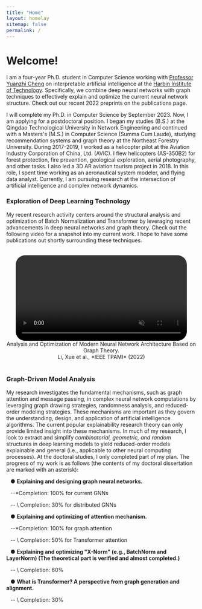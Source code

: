 ```yaml
---
title: "Home"
layout: homelay
sitemap: false
permalink: /
---
```


<style>
code {padding: 6px 8px; font-size: 90%;}
</style>

# Welcome!

I am a four-year Ph.D. student in Computer Science working with [Professor Yuanzhi Cheng](https://www.researchgate.net/scientific-contributions/Yuanzhi-Cheng-57525128) on interpretable artificial intelligence at the [Harbin Institute of Technology](http://en.hitsz.edu.cn/). Specifically, we combine deep neural networks with graph techniques to effectively explain and optimize the current neural network structure. Check out our recent 2022 preprints on the publications page.

I will complete my Ph.D. in Computer Science by September 2023. Now, I am applying for a postdoctoral position. I began my studies (B.S.) at the Qingdao Technological University in Network Engineering and continued with a Masters's (M.S.) in Computer Science (Summa Cum Laude), studying recommendation systems and graph theory at the Northeast Forestry University. During 2017-2019, I worked as a helicopter pilot at the Aviation Industry Corporation of China, Ltd. (AVIC). I flew helicopters (AS-350B2) for forest protection, fire prevention, geological exploration, aerial photography, and other tasks. I also led a 3D AR aviation tourism project in 2018. In this role, I spent time working as an aeronautical system modeler, and flying data analyst. Currently, I am pursuing research at the intersection of artificial intelligence and complex network dynamics.

### Exploration of Deep Learning Technology

My recent research activity centers around the structural analysis and optimization of Batch Normalization and Transformer by leveraging recent advancements in deep neural networks and graph theory. Check out the following video for a snapshot into my current work. I hope to have some publications out shortly surrounding these techniques.

<br/>

<div class="row" style="text-align:center">
<video controls autoplay muted loop width="90%" style="display:inline-block; border-radius: 25px; border:0px solid #FFF;">
  <source src="{{ site.url }}{{ site.baseurl }}/images/videos/My_Scene.mp4" type="video/mp4">
  Your browser does not support the video tag.
</video>
  Analysis and Optimization of Modern Neural Network Architecture Based on Graph Theory.
<br/>
Li, Xue et al., *IEEE TPAMI* (2022)
</div>

<br/>

### Graph-Driven Model Analysis

My research investigates the fundamental mechanisms, such as  graph attention and message passing, in complex neural network computations by leveraging graph drawing strategies, randomness analysis, and reduced-order modeling strategies. These mechanisms are important as they govern the understanding, design, and application of artificial intelligence algorithms. The current popular explainability research theory can only provide limited insight into these mechanisms. In much of my research, I look to extract and simplify *combinatorial, geometric, and random* structures in deep learning models to yield reduced-order models explainable and general (i.e., applicable to other neural computing processes). At the doctoral studies, I only completed part of my plan. The progress of my work is as follows (the contents of my doctoral dissertation are marked with an asterisk):

&#8194;	● **Explaining and designing graph neural networks.**

​		&#8194;--*Completion:  100% for current GNNs

​		&#8194;-- \ Completion:  30% for distributed GNNs

​	&#8194;● **Explaining and optimizing of attention mechanism.**

​        &#8194;--*Completion:  100% for graph attention

​		&#8194;-- \ Completion:  50% for Transformer attention

​	&#8194;● **Explaining and optimizing "X-Norm" (e.g., BatchNorm and LayerNorm)                                                          		(The theoretical part is verified and almost completed.)**

​		&#8194;-- \ Completion:  60%

​	&#8194;● **What is Transformer? A perspective from graph generation and alignment.**

​		&#8194;-- \ Completion:  30%

<br/>
